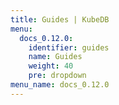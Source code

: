 ```yaml
---
title: Guides | KubeDB
menu:
  docs_0.12.0:
    identifier: guides
    name: Guides
    weight: 40
    pre: dropdown
menu_name: docs_0.12.0
---
```

